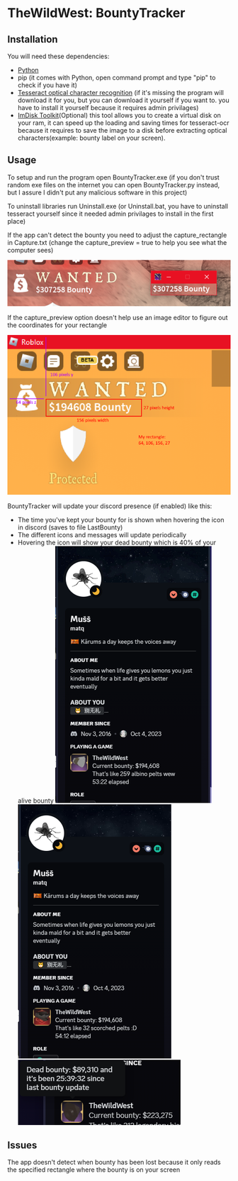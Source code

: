 [comment]: <> ([23/12/2023] Thanks to Totally_Natural for testing)
[comment]: <> ([28/02/2024] Thanks to ThunderBeast817 for wallet screenshot)
# TheWildWest: BountyTracker
## Installation
You will need these dependencies:
 - [Python](https://www.python.org/downloads/)
 - pip (it comes with Python, open command prompt and type "pip" to check if you have it)
 - [Tesseract optical character recognition](https://downloads.sourceforge.net/project/tesseract-ocr-alt/tesseract-ocr-setup-3.02.02.exe?ts=gAAAAABlh0rv-caw3tHhQdJ2gIURc8E-fr0Wl-k6t-XMqpkjwNWMdXrhmYg5WtV7JvFwlW9jfgSIIoe_6SxZumFImStJkzGcpw%3D%3D&amp;use_mirror=kumisystems&amp;r=https%3A%2F%2Fwww.google.com%2F) 
(if it's missing the program will download it for you, but you can download it yourself if you want to. you have to install it yourself because it requires admin privilages)
 - [ImDisk Toolkit](https://downloads.sourceforge.net/project/imdisk-toolkit/20240210/ImDiskTk-x64.zip?ts=gAAAAABl82xl4MAqL01bx9vmWpqtEAdTGUTDAErm8_jyQWfQGzS71z0HraafbrVSwYmn6K3H5wLBvJoTV3hvR9hC5TSNQ8SUyg%3D%3D&amp;r=https%3A%2F%2Fsourceforge.net%2Fprojects%2Fimdisk-toolkit%2Ffiles%2Flatest%2Fdownload)(Optional)
this tool allows you to create a virtual disk on your ram, it can speed up the loading and saving times for tesseract-ocr because it requires to save the image to a disk before extracting optical characters(example: bounty label on your screen).

## Usage
To setup and run the program open BountyTracker.exe (if you don't trust random exe files on the internet you can open BountyTracker.py instead, but I assure I didn't put any malicious software in this project)

To uninstall libraries run Uninstall.exe (or Uninstall.bat, you have to uninstall tesseract yourself since it needed admin privilages to install in the first place)

If the app can't detect the bounty you need to adjust the capture_rectangle in Capture.txt (change the capture_preview = true to help you see what the computer sees)

![Example](Source/tutorial/Example.png)

If the capture_preview option doesn't help use an image editor to figure out the coordinates for your rectangle

![Example2](Source/tutorial/Example2.png)

BountyTracker will update your discord presence (if enabled) like this:
 - The time you've kept your bounty for is shown when hovering the icon in discord (saves to file LastBounty)
 - The different icons and messages will update periodically
 - Hovering the icon will show your dead bounty which is 40% of your alive bounty
![Showcase](Source/tutorial/Showcase.png)
![Showcase2](Source/tutorial/Showcase2.png)
![Showcase3](Source/tutorial/Showcase3.png)

## Issues
The app doesn't detect when bounty has been lost because it only reads the specified rectangle where the bounty is on your screen

